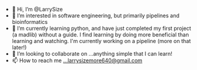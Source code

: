 - 👋 Hi, I’m @LarrySize
- 👀 I’m interested in software engineering, but primarily pipelines and bioinformatics
- 🌱 I’m currently learning python, and have just completed my first project (a madlib) without a guide. I find learning by doing more beneficial than learning and watching. I'm currently working on a pipeline (more on that later!)
- 💞️ I’m looking to collaborate on ...anything simple that I can learn!
- 📫 How to reach me ...larrysizemore640@gmail.com

<!---
LarrySize/LarrySize is a ✨ special ✨ repository because its `README.md` (this file) appears on your GitHub profile.
You can click the Preview link to take a look at your changes.
--->
